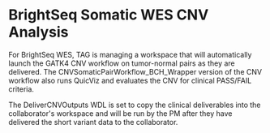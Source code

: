 # BrightSeq Somatic WES CNV Analysis
For BrightSeq WES, TAG is managing a workspace that will automatically launch the GATK4 CNV workflow on tumor-normal pairs as they are delivered. The CNVSomaticPairWorkflow_BCH_Wrapper version of the CNV workflow also runs QuicViz and evaluates the CNV for clinical PASS/FAIL criteria. 

The DeliverCNVOutputs WDL is set to copy the clinical deliverables into the collaborator's workspace and will be run by the PM after they have delivered the short variant data to the collaborator.